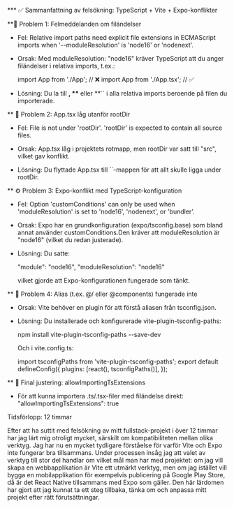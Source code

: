 \*\*\* ✅ Sammanfattning av felsökning: TypeScript + Vite + Expo-konflikter

\*\*🔧 Problem 1: Felmeddelanden om filändelser

-   Fel:
    Relative import paths need explicit file extensions in ECMAScript imports when '--moduleResolution' is 'node16' or 'nodenext'.

-   Orsak:
    Med moduleResolution: "node16" kräver TypeScript att du anger filändelser i relativa imports, t.ex.:

    import App from './App'; // ❌
    import App from './App.tsx'; // ✅

-   Lösning:
    Du la till **, \*\*** eller \*\*`` i alla relativa imports beroende på filen du importerade.

\*\* 📂 Problem 2: App.tsx låg utanför rootDir

-   Fel:
    File is not under 'rootDir'. 'rootDir' is expected to contain all source files.

-   Orsak:
    App.tsx låg i projektets rotmapp, men rootDir var satt till "src", vilket gav konflikt.

-   Lösning:
    Du flyttade App.tsx till ``-mappen för att allt skulle ligga under rootDir.

\*\* ⚙️ Problem 3: Expo-konflikt med TypeScript-konfiguration

-   Fel:
    Option 'customConditions' can only be used when 'moduleResolution' is set to 'node16', 'nodenext', or 'bundler'.

-   Orsak:
    Expo har en grundkonfiguration (expo/tsconfig.base) som bland annat använder customConditions.Den kräver att moduleResolution är "node16" (vilket du redan justerade).

-   Lösning:
    Du satte:

    "module": "node16",
    "moduleResolution": "node16"

    vilket gjorde att Expo-konfigurationen fungerade som tänkt.

\*\* 🧱 Problem 4: Alias (t.ex. @/ eller @components) fungerade inte

-   Orsak:
    Vite behöver en plugin för att förstå aliasen från tsconfig.json.

-   Lösning:
    Du installerade och konfigurerade vite-plugin-tsconfig-paths:

    npm install vite-plugin-tsconfig-paths --save-dev

    Och i vite.config.ts:

    import tsconfigPaths from 'vite-plugin-tsconfig-paths';
    export default defineConfig({
    plugins: [react(), tsconfigPaths()],
    });

\*\* 📁 Final justering: allowImportingTsExtensions

-   För att kunna importera .ts/.tsx-filer med filändelse direkt:
    "allowImportingTsExtensions": true

Tidsförlopp: 12 timmar

Efter att ha suttit med felsökning av mitt fullstack-projekt i över 12 timmar har jag lärt mig otroligt mycket, särskilt om kompatibiliteten mellan olika verktyg. Jag har nu en mycket tydligare förståelse för varför Vite och Expo inte fungerar bra tillsammans. Under processen insåg jag att valet av verktyg till stor del handlar om vilket mål man har med projektet: om jag vill skapa en webbapplikation är Vite ett utmärkt verktyg, men om jag istället vill bygga en mobilapplikation för exempelvis publicering på Google Play Store, då är det React Native tillsammans med Expo som gäller. Den här lärdomen har gjort att jag kunnat ta ett steg tillbaka, tänka om och anpassa mitt projekt efter rätt förutsättningar.
